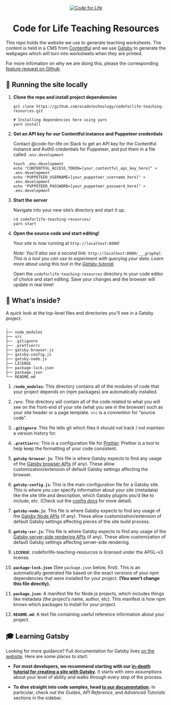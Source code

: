 <p align="center">
  <a href="https://www.codeforlife.education">
    <img alt="Code for Life" src="https://pbs.twimg.com/profile_images/895959156770951169/e3mcfqLz_200x200.jpg" />
  </a>
</p>
<h1 align="center">
  Code for Life Teaching Resources
</h1>

This repo holds the website we use to generate teaching worksheets. The content is held in a CMS from [Contentful](https://www.contentful.com/) and we use [Gatsby](https://www.gatsbyjs.org/) to generate the webpages which will turn into worksheets when they are printed.

For more infomation on why we are doing this, please the corresponding [feature request on Github](https://github.com/ocadotechnology/codeforlife-portal/issues/1075).

## 🚀 Running the site locally

1.  **Clone the repo and install project dependencies**

    ```shell
    git clone https://github.com/ocadotechnology/codeforlife-teaching-resources.git
    
    # Installing dependencies here using yarn
    yarn install
    ```

1. **Get an API key for our Contentful instance and Puppeteer credentials**

    Contact @code-for-life on Slack to get an API key for the Contentful instance and Auth0 credentials for Puppeteer, and put them in a file called `.env.development`

    ```shell
    touch .env.development
    echo "CONTENTFUL_ACCESS_TOKEN=[your_contentful_api_key_here]" > .env.development
    echo "PUPPETEER_USERNAME=[your_puppeteer_username_here]" > .env.development
    echo "PUPPETEER_PASSWORD=[your_puppeteer_password_here]" > .env.development
    ```

1.  **Start the server**

    Navigate into your new site’s directory and start it up.

    ```shell
    cd codeforlife-teaching-resources/
    yarn start
    ```

1.  **Open the source code and start editing!**

    Your site is now running at `http://localhost:8000`!

    _Note: You'll also see a second link: _`http://localhost:8000/___graphql`_. This is a tool you can use to experiment with querying your data. Learn more about using this tool in the [Gatsby tutorial](https://www.gatsbyjs.org/tutorial/part-five/#introducing-graphiql)._

    Open the `codeforlife-teaching-resources` directory in your code editor of choice and start editing. Save your changes and the browser will update in real time!

## 🧐 What's inside?

A quick look at the top-level files and directories you'll see in a Gatsby project.

    .
    ├── node_modules
    ├── src
    ├── .gitignore
    ├── .prettierrc
    ├── gatsby-browser.js
    ├── gatsby-config.js
    ├── gatsby-node.js
    ├── LICENSE
    ├── package-lock.json
    ├── package.json
    └── README.md

1.  **`/node_modules`**: This directory contains all of the modules of code that your project depends on (npm packages) are automatically installed.

2.  **`/src`**: This directory will contain all of the code related to what you will see on the front-end of your site (what you see in the browser) such as your site header or a page template. `src` is a convention for “source code”.

3.  **`.gitignore`**: This file tells git which files it should not track / not maintain a version history for.

4.  **`.prettierrc`**: This is a configuration file for [Prettier](https://prettier.io/). Prettier is a tool to help keep the formatting of your code consistent.

5.  **`gatsby-browser.js`**: This file is where Gatsby expects to find any usage of the [Gatsby browser APIs](https://www.gatsbyjs.org/docs/browser-apis/) (if any). These allow customization/extension of default Gatsby settings affecting the browser.

6.  **`gatsby-config.js`**: This is the main configuration file for a Gatsby site. This is where you can specify information about your site (metadata) like the site title and description, which Gatsby plugins you’d like to include, etc. (Check out the [config docs](https://www.gatsbyjs.org/docs/gatsby-config/) for more detail).

7.  **`gatsby-node.js`**: This file is where Gatsby expects to find any usage of the [Gatsby Node APIs](https://www.gatsbyjs.org/docs/node-apis/) (if any). These allow customization/extension of default Gatsby settings affecting pieces of the site build process.

8.  **`gatsby-ssr.js`**: This file is where Gatsby expects to find any usage of the [Gatsby server-side rendering APIs](https://www.gatsbyjs.org/docs/ssr-apis/) (if any). These allow customization of default Gatsby settings affecting server-side rendering.

9.  **`LICENSE`**: codeforlife-teaching-resources is licensed under the APGL-v3 license.

10. **`package-lock.json`** (See `package.json` below, first). This is an automatically generated file based on the exact versions of your npm dependencies that were installed for your project. **(You won’t change this file directly).**

11. **`package.json`**: A manifest file for Node.js projects, which includes things like metadata (the project’s name, author, etc). This manifest is how npm knows which packages to install for your project.

12. **`README.md`**: A text file containing useful reference information about your project.

## 🎓 Learning Gatsby

Looking for more guidance? Full documentation for Gatsby lives [on the website](https://www.gatsbyjs.org/). Here are some places to start:

- **For most developers, we recommend starting with our [in-depth tutorial for creating a site with Gatsby](https://www.gatsbyjs.org/tutorial/).** It starts with zero assumptions about your level of ability and walks through every step of the process.

- **To dive straight into code samples, head [to our documentation](https://www.gatsbyjs.org/docs/).** In particular, check out the _Guides_, _API Reference_, and _Advanced Tutorials_ sections in the sidebar.
